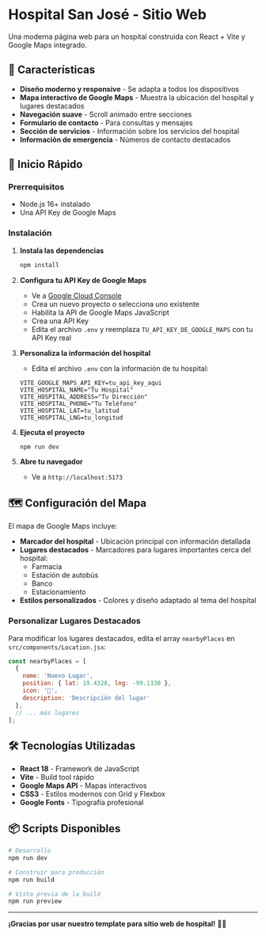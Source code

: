 # Hospital San José - Sitio Web

Una moderna página web para un hospital construida con React + Vite y Google Maps integrado.

## 🏥 Características

- **Diseño moderno y responsive** - Se adapta a todos los dispositivos
- **Mapa interactivo de Google Maps** - Muestra la ubicación del hospital y lugares destacados
- **Navegación suave** - Scroll animado entre secciones
- **Formulario de contacto** - Para consultas y mensajes
- **Sección de servicios** - Información sobre los servicios del hospital
- **Información de emergencia** - Números de contacto destacados

## 🚀 Inicio Rápido

### Prerrequisitos

- Node.js 16+ instalado
- Una API Key de Google Maps

### Instalación

1. **Instala las dependencias**
   ```bash
   npm install
   ```

2. **Configura tu API Key de Google Maps**
   - Ve a [Google Cloud Console](https://console.cloud.google.com/)
   - Crea un nuevo proyecto o selecciona uno existente
   - Habilita la API de Google Maps JavaScript
   - Crea una API Key
   - Edita el archivo `.env` y reemplaza `TU_API_KEY_DE_GOOGLE_MAPS` con tu API Key real

3. **Personaliza la información del hospital**
   - Edita el archivo `.env` con la información de tu hospital:
   ```env
   VITE_GOOGLE_MAPS_API_KEY=tu_api_key_aqui
   VITE_HOSPITAL_NAME="Tu Hospital"
   VITE_HOSPITAL_ADDRESS="Tu Dirección"
   VITE_HOSPITAL_PHONE="Tu Teléfono"
   VITE_HOSPITAL_LAT=tu_latitud
   VITE_HOSPITAL_LNG=tu_longitud
   ```

4. **Ejecuta el proyecto**
   ```bash
   npm run dev
   ```

5. **Abre tu navegador**
   - Ve a `http://localhost:5173`

## 🗺️ Configuración del Mapa

El mapa de Google Maps incluye:

- **Marcador del hospital** - Ubicación principal con información detallada
- **Lugares destacados** - Marcadores para lugares importantes cerca del hospital:
  - Farmacia
  - Estación de autobús
  - Banco
  - Estacionamiento
- **Estilos personalizados** - Colores y diseño adaptado al tema del hospital

### Personalizar Lugares Destacados

Para modificar los lugares destacados, edita el array `nearbyPlaces` en `src/components/Location.jsx`:

```javascript
const nearbyPlaces = [
  {
    name: 'Nuevo Lugar',
    position: { lat: 19.4328, lng: -99.1330 },
    icon: '🏪',
    description: 'Descripción del lugar'
  },
  // ... más lugares
];
```

## 🛠️ Tecnologías Utilizadas

- **React 18** - Framework de JavaScript
- **Vite** - Build tool rápido
- **Google Maps API** - Mapas interactivos
- **CSS3** - Estilos modernos con Grid y Flexbox
- **Google Fonts** - Tipografía profesional

## 📦 Scripts Disponibles

```bash
# Desarrollo
npm run dev

# Construir para producción
npm run build

# Vista previa de la build
npm run preview
```

---

**¡Gracias por usar nuestro template para sitio web de hospital!** 🏥✨

